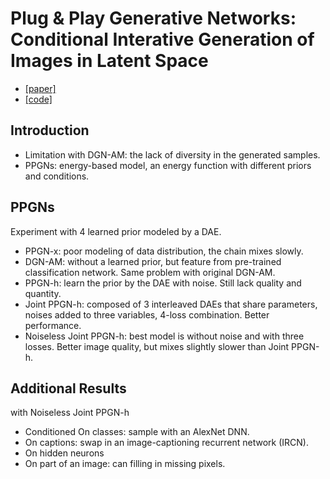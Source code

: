 # Plug & Play Generative Networks: Conditional Interative Generation of Images in Latent Space
* [[paper]](https://arxiv.org/abs/1612.00005)  
* [[code]](https://github.com/Evolving-AI-Lab/ppgn)  

## Introduction
* Limitation with DGN-AM: the lack of diversity in the generated samples.  
* PPGNs: energy-based model, an energy function with different priors and conditions.  

## PPGNs  
Experiment with 4 learned prior modeled by a DAE.  
* PPGN-x: poor modeling of data distribution, the chain mixes slowly.  
* DGN-AM: without a learned prior, but feature from pre-trained classification network. Same problem with original DGN-AM.  
* PPGN-h: learn the prior by the DAE with noise. Still lack quality and quantity.  
* Joint PPGN-h: composed of 3 interleaved DAEs that share parameters, noises added to three variables, 4-loss combination. Better performance.  
* Noiseless Joint PPGN-h: best model is without noise and with three losses. Better image quality, but mixes slightly slower than Joint PPGN-h.  


## Additional Results  
with Noiseless Joint PPGN-h  
* Conditioned On classes: sample with an AlexNet DNN.  
* On captions: swap in an image-captioning recurrent network (IRCN).  
* On hidden neurons  
* On part of an image: can filling in missing pixels.  
